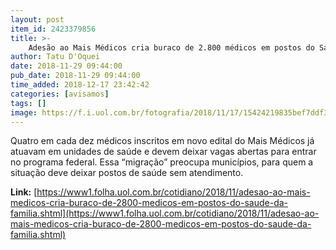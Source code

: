 ```yaml
---
layout: post
item_id: 2423379856
title: >-
    Adesão ao Mais Médicos cria buraco de 2.800 médicos em postos do Saúde da Família
author: Tatu D'Oquei
date: 2018-11-29 09:44:00
pub_date: 2018-11-29 09:44:00
time_added: 2018-12-17 23:42:42
categories: [avisamos]
tags: []
image: https://f.i.uol.com.br/fotografia/2018/11/17/15424219835bef7ddf3ac38_1542421983_3x2_rt.jpg
---
```


Quatro em cada dez médicos inscritos em novo edital do Mais Médicos já atuavam em unidades de saúde e devem deixar vagas abertas para entrar no programa federal. Essa “migração” preocupa municípios, para quem a situação deve deixar postos de saúde sem atendimento.

**Link:** [https://www1.folha.uol.com.br/cotidiano/2018/11/adesao-ao-mais-medicos-cria-buraco-de-2800-medicos-em-postos-do-saude-da-familia.shtml](https://www1.folha.uol.com.br/cotidiano/2018/11/adesao-ao-mais-medicos-cria-buraco-de-2800-medicos-em-postos-do-saude-da-familia.shtml)

